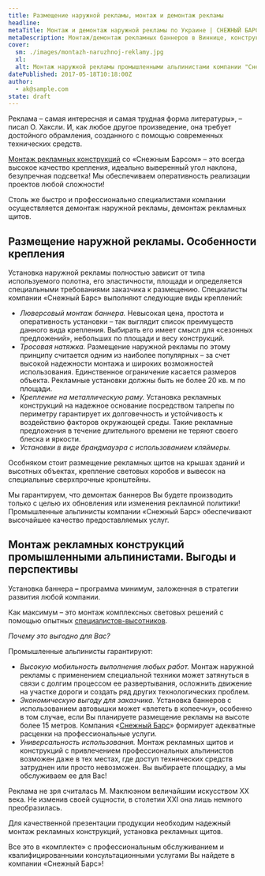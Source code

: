 ```yaml
---
title: Размещение наружной рекламы, монтаж и демонтаж рекламы
headline: 
metaTitle: Монтаж и демонтаж наружной рекламы по Украине | СНЕЖНЫЙ БАРС
metaDescription: Монтаж/демонтаж рекламных баннеров в Виннице, конструкций и вывесок, размещение наружной рекламы ☎+38 (096/)555-30-92 от компании Снежный Барс
cover:
  sm: ./images/montazh-naruzhnoj-reklamy.jpg
  xl: 
  alt: Монтаж наружной рекламы промышленными альпинистами компании "Снежный Барс"
datePublished: 2017-05-18T10:18:00Z
author:
  - ak@sample.com
state: draft
---
```

Реклама – самая интересная и самая трудная форма литературы», – писал О. Хаксли. И, как любое другое произведение, она требует достойного обрамления, созданного с помощью современных технических средств.

[Монтаж рекламных конструкций](/ru/services/montazh-i-demontazh-reklamnyx-konstrukcij-shhitov-i-bannerov/) со «Снежным Барсом» – это всегда высокое качество крепления, идеально выверенный угол наклона, безупречная подсветка! Мы обеспечиваем оперативность реализации проектов любой сложности!

Столь же быстро и профессионально специалистами компании осуществляется демонтаж наружной рекламы, демонтаж рекламных щитов.

## Размещение наружной рекламы. Особенности крепления

Установка наружной рекламы полностью зависит от типа используемого полотна, его эластичности, площади и определяется специальными требованиями заказчика к размещению. Специалисты компании «Снежный Барс» выполняют следующие виды креплений:

- _Люверсовый монтаж баннера._ Невысокая цена, простота и оперативность установки – так выглядит список преимуществ данного вида крепления. Выбирать его имеет смысл для «сезонных предложений», небольших по площади и весу конструкций.
- _Тросовая натяжка._ Размещение наружной рекламы по этому принципу считается одним из наиболее популярных – за счет высокой надежности монтажа и широких возможностей использования. Единственное ограничение касается размеров объекта. Рекламные установки должны быть не более 20 кв. м по площади.
- _Крепление на металлическую раму._ Установка рекламных конструкций на надежное основание посредством талрепы по периметру гарантирует их долговечность и устойчивость к воздействию факторов окружающей среды. Такие рекламные предложения в течение длительного времени не теряют своего блеска и яркости.
- _Установки в виде брандмауэра с использованием кляймеры._

Особняком стоит размещение рекламных щитов на крышах зданий и высотных объектах, крепление световых коробов и вывесок на специальные сверхпрочные кронштейны.

Мы гарантируем, что демонтаж баннеров Вы будете производить только с целью их обновления или изменения рекламной политики! Промышленные альпинисты компании «Снежный Барс» обеспечивают высочайшее качество предоставляемых услуг.

## Монтаж рекламных конструкций промышленными альпинистами. Выгоды и перспективы

Установка баннера **–** программа минимум, заложенная в стратегии развития любой компании.

Как максимум – это монтаж комплексных световых решений с помощью опытных [специалистов-высотников](/ru/blog/promyshlennyi-alpinizm/ "Услуги опытных промышленных альпинистов по доступной цене").

_Почему это выгодно для Вас?_

Промышленные альпинисты гарантируют:

- _Высокую мобильность выполнения любых работ._ Монтаж наружной рекламы с применением специальной техники может затянуться в связи с долгим процессом ее развертывания, осложнить движение на участке дороги и создать ряд других технологических проблем.
- _Экономическую выгоду для заказчика._ Установка баннеров с использованием автовышки может «влететь в копеечку», особенно в том случае, если Вы планируете размещение рекламы на высоте более 15 метров. Компания «[Снежный Барс](/ru/)» формирует адекватные расценки на профессиональные услуги.
- _Универсальность использования._ Монтаж рекламных щитов и конструкций с привлечением профессиональных альпинистов возможен даже в тех местах, где доступ технических средств затруднен или просто невозможен. Вы выбираете площадку, а мы обслуживаем ее для Вас!

Реклама не зря считалась М. Маклюэном величайшим искусством XX века. Не изменив своей сущности, в столетии XXI она лишь немного преобразилась.

Для качественной презентации продукции необходим надежный монтаж рекламных конструкций, установка рекламных щитов.

Все это в «комплекте» с профессиональным обслуживанием и квалифицированными консультационными услугами Вы найдете в компании «Снежный Барс»!
